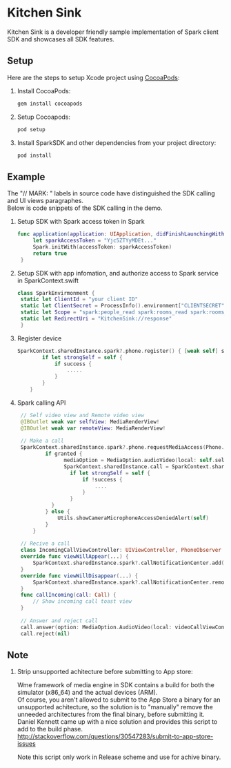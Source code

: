 # Kitchen Sink

Kitchen Sink is a developer friendly sample implementation of Spark client SDK and showcases all SDK features.

## Setup
Here are the steps to setup Xcode project using [CocoaPods](http://cocoapods.org):

1. Install CocoaPods:
    ```bash
    gem install cocoapods
    ```

1. Setup Cocoapods:
    ```bash
    pod setup
    ```

1. Install SparkSDK and other dependencies from your project directory:

    ```bash
    pod install
    ```
## Example
The "// MARK: " labels in source code have distinguished the SDK calling and UI views paragraphes.  
Below is code snippets of the SDK calling in the demo.

1. Setup SDK with Spark access token in Spark
   ```swift
   func application(application: UIApplication, didFinishLaunchingWithOptions launchOptions: [NSObject: AnyObject]?) -> Bool {
        let sparkAccessToken = "Yjc5ZTYyMDEt..."
        Spark.initWith(accessToken: sparkAccessToken)
        return true
    }
   ```
   
1. Setup SDK with app infomation, and authorize access to Spark service in SparkContext.swift
   ```swift
   class SparkEnvirmonment {
    static let ClientId = "your client ID"
    static let ClientSecret = ProcessInfo().environment["CLIENTSECRET"] ?? "your secret"
    static let Scope = "spark:people_read spark:rooms_read spark:rooms_write spark:memberships_read spark:memberships_write spark:messages_read spark:messages_write"
    static let RedirectUri = "KitchenSink://response"
    }
    ```

1. Register device
    ```swift
    SparkContext.sharedInstance.spark?.phone.register() { [weak self] success in
            if let strongSelf = self {
                if success {
                    .....
                }
            }
        }
    ```
            
1. Spark calling API
    
   ```swift
    // Self video view and Remote video view
    @IBOutlet weak var selfView: MediaRenderView!
    @IBOutlet weak var remoteView: MediaRenderView!
    
    // Make a call
    SparkContext.sharedInstance.spark?.phone.requestMediaAccess(Phone.MediaAccessType.audioVideo) { granted in
            if granted {
                  mediaOption = MediaOption.audioVideo(local: self.selfView, remote: self.remoteView)
                  SparkContext.sharedInstance.call = SparkContext.sharedInstance.spark?.phone.dial(remoteAddr, option: mediaOption) { [weak self] success in
                    if let strongSelf = self {
                        if !success {
                            ....
                        }
                    }
              }  
            } else {
                Utils.showCameraMicrophoneAccessDeniedAlert(self)
            }
        }
    
    // Recive a call
    class IncomingCallViewController: UIViewController, PhoneObserver {
    override func viewWillAppear(...) {
        SparkContext.sharedInstance.spark?.callNotificationCenter.add(observer: self)
    }
    override func viewWillDisappear(...) {
        SparkContext.sharedInstance.spark?.callNotificationCenter.remove(observer: self)
    }
    func callIncoming(call: Call) {
        // Show incoming call toast view
    }
    
    // Answer and reject call
    call.answer(option: MediaOption.AudioVideo(local: videoCallViewController.selfView, remote: videoCallViewController.remoteView), completionHandler: nil)
    call.reject(nil)
    ```


## Note

1. Strip unsupported achitecture before submitting to App store:  

   Wme framework of media engine in SDK contains a build for both the simulator (x86_64) and the actual devices (ARM).  
   Of course, you aren't allowed to submit to the App Store a binary for an unsupported achitecture, so the solution is to "manually" remove the unneeded architectures from the final binary, before submitting it.  
   Daniel Kennett came up with a nice solution and provides this script to add to the build phase.  
   http://stackoverflow.com/questions/30547283/submit-to-app-store-issues
   
   Note this script only work in Release scheme and use for achive binary.
